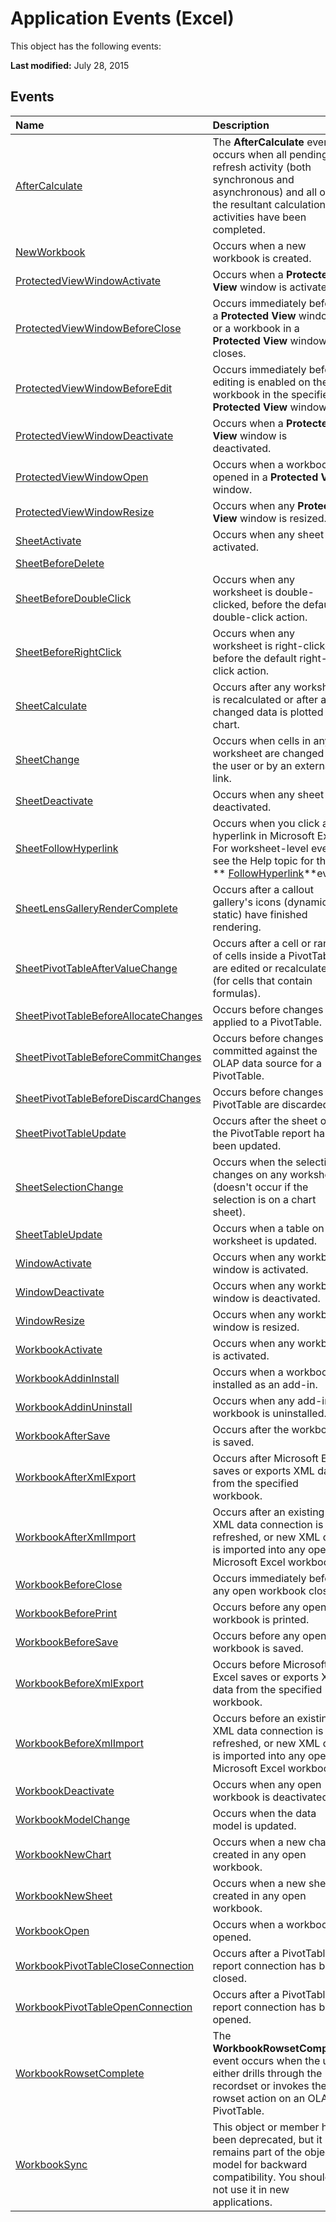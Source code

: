 
# Application Events (Excel)
This object has the following events:

 **Last modified:** July 28, 2015


## Events



|**Name**|**Description**|
|:-----|:-----|
| [AfterCalculate](ed76a36f-1b52-4464-da44-e64c81fb8d38.md)|The  **AfterCalculate** event occurs when all pending refresh activity (both synchronous and asynchronous) and all of the resultant calculation activities have been completed.|
| [NewWorkbook](a3c29269-af09-08da-f0c3-82e192aa896f.md)|Occurs when a new workbook is created.|
| [ProtectedViewWindowActivate](271e0344-9dd1-bf08-f7bd-9892ca6ad450.md)|Occurs when a  **Protected View** window is activated.|
| [ProtectedViewWindowBeforeClose](5fa37062-61c7-3002-1ea0-c5bd396b6a9b.md)|Occurs immediately before a  **Protected View** window or a workbook in a **Protected View** window closes.|
| [ProtectedViewWindowBeforeEdit](b823b4a4-5d2f-7caf-f66f-5053b58082e4.md)|Occurs immediately before editing is enabled on the workbook in the specified  **Protected View** window.|
| [ProtectedViewWindowDeactivate](39df50ca-53e0-784a-a803-e9ac6f456d11.md)|Occurs when a  **Protected View** window is deactivated.|
| [ProtectedViewWindowOpen](17c847d9-a9d2-28da-832a-01d7719f1248.md)|Occurs when a workbook is opened in a  **Protected View** window.|
| [ProtectedViewWindowResize](9ecac960-8ed3-f0be-9e93-3793c49d2b76.md)|Occurs when any  **Protected View** window is resized.|
| [SheetActivate](06387251-ba01-531c-56c8-359ffb0940e5.md)|Occurs when any sheet is activated.|
| [SheetBeforeDelete](9544d9db-6bb0-43bb-91f3-3f0075c3e03b.md)||
| [SheetBeforeDoubleClick](969394a3-2c87-36a5-2d64-521bad8849be.md)|Occurs when any worksheet is double-clicked, before the default double-click action.|
| [SheetBeforeRightClick](eb91ede3-3f17-7cf8-2b6f-b519acd11ce3.md)|Occurs when any worksheet is right-clicked, before the default right-click action.|
| [SheetCalculate](8d0c9042-2bf7-3575-dedb-4f99e1391de1.md)|Occurs after any worksheet is recalculated or after any changed data is plotted on a chart.|
| [SheetChange](0b06ad02-52c0-f0a3-c827-b7e51aecc81c.md)|Occurs when cells in any worksheet are changed by the user or by an external link.|
| [SheetDeactivate](7596a2ab-4626-eb05-3b3d-64e6d9e142b8.md)|Occurs when any sheet is deactivated.|
| [SheetFollowHyperlink](656e0ec6-64ea-1685-f088-a7e30bfaef38.md)|Occurs when you click any hyperlink in Microsoft Excel. For worksheet-level events, see the Help topic for the  ** [FollowHyperlink](c63eec19-008e-bfb5-1357-3d02426c1bab.md)**event.|
| [SheetLensGalleryRenderComplete](0b0c8d91-83dd-f4ee-82de-25ac739802b1.md)|Occurs after a callout gallery's icons (dynamic &amp; static) have finished rendering.|
| [SheetPivotTableAfterValueChange](07cab356-1a13-a839-7344-a4de99dba55e.md)|Occurs after a cell or range of cells inside a PivotTable are edited or recalculated (for cells that contain formulas).|
| [SheetPivotTableBeforeAllocateChanges](b76cc20d-6251-def7-44d2-504fd6e9cda9.md)|Occurs before changes are applied to a PivotTable.|
| [SheetPivotTableBeforeCommitChanges](ba586d2e-772a-24e3-0886-fb309f17ebf6.md)|Occurs before changes are committed against the OLAP data source for a PivotTable.|
| [SheetPivotTableBeforeDiscardChanges](8623adc6-d256-bebb-fe35-8710390af19f.md)|Occurs before changes to a PivotTable are discarded.|
| [SheetPivotTableUpdate](f42d1f7b-6395-326b-4b4f-72b497c81bd3.md)|Occurs after the sheet of the PivotTable report has been updated.|
| [SheetSelectionChange](c98203c2-b306-d8b7-b75f-1304be7b5751.md)|Occurs when the selection changes on any worksheet (doesn't occur if the selection is on a chart sheet).|
| [SheetTableUpdate](6b8a5015-d715-0921-2292-be373670f82e.md)|Occurs when a table on a worksheet is updated.|
| [WindowActivate](5c618983-27d8-49b1-0a52-001c7a1f94d8.md)|Occurs when any workbook window is activated.|
| [WindowDeactivate](6adcba54-3d4a-f780-915e-5798303faf60.md)|Occurs when any workbook window is deactivated.|
| [WindowResize](937c4b8f-3b37-ada7-ee72-0ad4707c2e2b.md)|Occurs when any workbook window is resized.|
| [WorkbookActivate](a2b6ea2e-3753-69bf-9a81-ec2fce29d4fd.md)|Occurs when any workbook is activated.|
| [WorkbookAddinInstall](955c8f2a-4647-ed7e-29f9-8d6d165898ec.md)|Occurs when a workbook is installed as an add-in.|
| [WorkbookAddinUninstall](8c02eb17-e966-703d-36ed-30ce43a56275.md)|Occurs when any add-in workbook is uninstalled.|
| [WorkbookAfterSave](4efa76bd-dd9f-3c7b-efa1-e1815ac8774d.md)|Occurs after the workbook is saved.|
| [WorkbookAfterXmlExport](9d542c67-4244-d018-4db6-3584f0caec7c.md)|Occurs after Microsoft Excel saves or exports XML data from the specified workbook.|
| [WorkbookAfterXmlImport](a58cc327-3776-fe5b-68d4-406269f30379.md)|Occurs after an existing XML data connection is refreshed, or new XML data is imported into any open Microsoft Excel workbook.|
| [WorkbookBeforeClose](9c3618ea-0e5e-e4fe-20af-279826bfa7c3.md)|Occurs immediately before any open workbook closes.|
| [WorkbookBeforePrint](27cb5f84-fda3-dc89-6e12-0c31ed16f47c.md)|Occurs before any open workbook is printed.|
| [WorkbookBeforeSave](e93a7cef-b018-ddab-c96f-b3215143f31f.md)|Occurs before any open workbook is saved.|
| [WorkbookBeforeXmlExport](2c228d28-2d42-40b0-ee36-214bc720d78a.md)|Occurs before Microsoft Excel saves or exports XML data from the specified workbook.|
| [WorkbookBeforeXmlImport](33c7f386-9eec-6ba4-519e-9480ab2f5a31.md)|Occurs before an existing XML data connection is refreshed, or new XML data is imported into any open Microsoft Excel workbook.|
| [WorkbookDeactivate](0a6a55ea-5374-4de7-e48e-e52d903cc749.md)|Occurs when any open workbook is deactivated.|
| [WorkbookModelChange](62a32a29-e052-e812-82a7-58bdabadd80f.md)|Occurs when the data model is updated.|
| [WorkbookNewChart](8456e472-6ea5-a916-10d6-f12afefb58fc.md)|Occurs when a new chart is created in any open workbook.|
| [WorkbookNewSheet](5190254f-b7f4-10e5-41f5-704b1466ff68.md)|Occurs when a new sheet is created in any open workbook.|
| [WorkbookOpen](37a5b55d-7968-29a2-3f87-edc3334c8ced.md)|Occurs when a workbook is opened.|
| [WorkbookPivotTableCloseConnection](4c1d4cb2-f589-3c3c-ab4c-dcb08467fcfb.md)|Occurs after a PivotTable report connection has been closed.|
| [WorkbookPivotTableOpenConnection](5f07e995-96fd-86ac-2d1c-1366528fd8c6.md)|Occurs after a PivotTable report connection has been opened.|
| [WorkbookRowsetComplete](cc472400-5622-5b4f-60a2-d3347ded266f.md)|The  **WorkbookRowsetComplete** event occurs when the user either drills through the recordset or invokes the rowset action on an OLAP PivotTable.|
| [WorkbookSync](ca23985c-e5ea-d2cb-bce3-2b52c5dff3a1.md)|This object or member has been deprecated, but it remains part of the object model for backward compatibility. You should not use it in new applications.|
